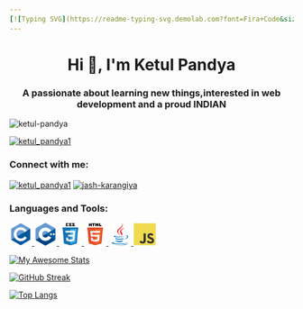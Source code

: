 ```yaml
---
[![Typing SVG](https://readme-typing-svg.demolab.com?font=Fira+Code&size=22&pause=1000&color=F7950A&center=true&vCenter=true&multiline=true&width=1000&lines=Hello+I+am+Ketul+Pandya!+I+am+currently+workin+on+Backend DEvelopment)](https://git.io/typing-svg)
---
```

<h1 align="center">Hi 👋, I'm Ketul Pandya</h1>
<h3 align="center">A passionate about learning new things,interested in web development and a proud INDIAN</h3>

<p align="left"> <img src="https://komarev.com/ghpvc/?username=ketul-pandya&label=Profile%20views&color=0e75b6&style=flat" alt="ketul-pandya" /> </p>

<p align="left"> <a href="https://twitter.com/ketul_pandya1" target="blank"><img src="https://img.shields.io/twitter/follow/ketul_pandya1?logo=twitter&style=for-the-badge" alt="ketul_pandya1" /></a> </p>

<h3 align="left">Connect with me:</h3>
<p align="left">
<a href="https://twitter.com/ketul_pandya1" target="blank"><img align="center" src="https://raw.githubusercontent.com/rahuldkjain/github-profile-readme-generator/master/src/images/icons/Social/twitter.svg" alt="ketul_pandya1" height="30" width="40" /></a>
<a href="https://www.linkedin.com/in/ketul-pandya-37037a224/" target="blank"><img align="center" src="https://raw.githubusercontent.com/rahuldkjain/github-profile-readme-generator/master/src/images/icons/Social/linked-in-alt.svg" alt="jash-karangiya" height="30" width="40" /></a>
</p>

<h3 align="left">Languages and Tools:</h3>
<p align="left"> <a href="https://www.cprogramming.com/" target="_blank" rel="noreferrer"> <img src="https://raw.githubusercontent.com/devicons/devicon/master/icons/c/c-original.svg" alt="c" width="40" height="40"/> </a> <a href="https://www.w3schools.com/cpp/" target="_blank" rel="noreferrer"> <img src="https://raw.githubusercontent.com/devicons/devicon/master/icons/cplusplus/cplusplus-original.svg" alt="cplusplus" width="40" height="40"/> </a> <a href="https://www.w3schools.com/css/" target="_blank" rel="noreferrer"> <img src="https://raw.githubusercontent.com/devicons/devicon/master/icons/css3/css3-original-wordmark.svg" alt="css3" width="40" height="40"/> </a> <a href="https://www.w3.org/html/" target="_blank" rel="noreferrer"> <img src="https://raw.githubusercontent.com/devicons/devicon/master/icons/html5/html5-original-wordmark.svg" alt="html5" width="40" height="40"/> </a> <a href="https://www.java.com" target="_blank" rel="noreferrer"> <img src="https://raw.githubusercontent.com/devicons/devicon/master/icons/java/java-original.svg" alt="java" width="40" height="40"/> </a> <a href="https://developer.mozilla.org/en-US/docs/Web/JavaScript" target="_blank" rel="noreferrer"> <img src="https://raw.githubusercontent.com/devicons/devicon/master/icons/javascript/javascript-original.svg" alt="javascript" width="40" height="40"/> </a> </p>

[![My Awesome Stats](https://awesome-github-stats.azurewebsites.net/user-stats/ketul-pandya?cardType=github&theme=dark&Title=DD272700&Background=000000&hide_border=false)](https://git.io/awesome-stats-card)

[![GitHub Streak](http://github-readme-streak-stats.herokuapp.com?user=ketul-pandya&theme=dark&background=000000)](https://git.io/streak-stats)

[![Top Langs](https://github-readme-stats.vercel.app/api/top-langs/?username=ketul-pandya&layout=compact&theme=vision-friendly-dark)](https://github.com/anuraghazra/github-readme-stats)

